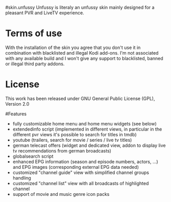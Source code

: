 #skin.unfussy
Unfussy is literaly an unfussy skin mainly designed for a pleasant PVR and LiveTV experience. 

# Terms of use
With the installation of the skin you agree that you don't use it in combination with blacklisted and illegal Kodi add-ons.
I'm not associated with any available build and I won't give any support to blacklisted, banned or illegal third party addons.

# License
This work has been released under GNU General Public License (GPL), Version 2.0

#Features

- fully customizable home menu and home menu widgets (see below)
- extendedinfo script (implemented in different views, in particular in the different pvr views it's possible to search for titles in tmdb)
- youtube (trailers, search for movie / series / live tv titles)
- german telecast offers (widget and dedicated view, addon to display live tv recommendations from german broadcasts)
- globalsearch script
- enhanced EPG information (season and episode numbers, actors, ...) and EPG images (corresponding external EPG data needed)
- customized "channel guide" view with simplified channel groups handling
- customized "channel list" view with all broadcasts of highlighted channel
- support of movie and music genre icon packs  